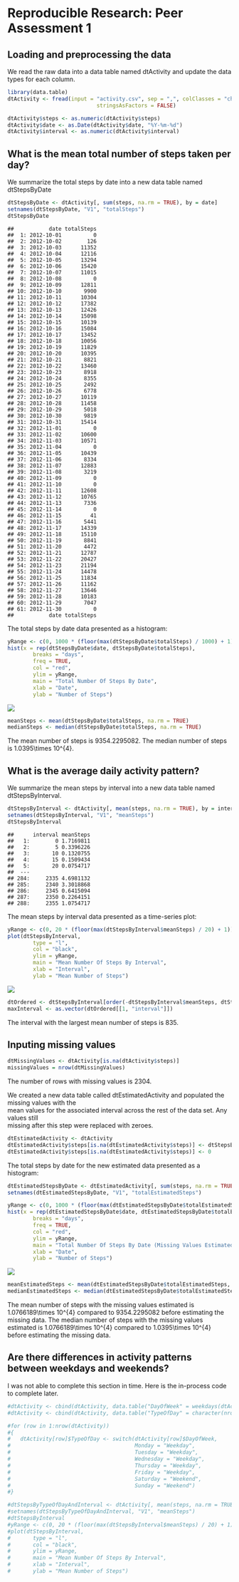 # Reproducible Research: Peer Assessment 1


## Loading and preprocessing the data

We read the raw data into a data table named dtActivity and update the data types for each column.


```r
library(data.table)
dtActivity <- fread(input = "activity.csv", sep = ",", colClasses = "character",
							stringsAsFactors = FALSE)

dtActivity$steps <- as.numeric(dtActivity$steps)
dtActivity$date <- as.Date(dtActivity$date, "%Y-%m-%d")
dtActivity$interval <- as.numeric(dtActivity$interval)
```




## What is the mean total number of steps taken per day?
  
We summarize the total steps by date into a new data table named dtStepsByDate


```r
dtStepsByDate <- dtActivity[, sum(steps, na.rm = TRUE), by = date]
setnames(dtStepsByDate, "V1", "totalSteps")
dtStepsByDate
```

```
##           date totalSteps
##  1: 2012-10-01          0
##  2: 2012-10-02        126
##  3: 2012-10-03      11352
##  4: 2012-10-04      12116
##  5: 2012-10-05      13294
##  6: 2012-10-06      15420
##  7: 2012-10-07      11015
##  8: 2012-10-08          0
##  9: 2012-10-09      12811
## 10: 2012-10-10       9900
## 11: 2012-10-11      10304
## 12: 2012-10-12      17382
## 13: 2012-10-13      12426
## 14: 2012-10-14      15098
## 15: 2012-10-15      10139
## 16: 2012-10-16      15084
## 17: 2012-10-17      13452
## 18: 2012-10-18      10056
## 19: 2012-10-19      11829
## 20: 2012-10-20      10395
## 21: 2012-10-21       8821
## 22: 2012-10-22      13460
## 23: 2012-10-23       8918
## 24: 2012-10-24       8355
## 25: 2012-10-25       2492
## 26: 2012-10-26       6778
## 27: 2012-10-27      10119
## 28: 2012-10-28      11458
## 29: 2012-10-29       5018
## 30: 2012-10-30       9819
## 31: 2012-10-31      15414
## 32: 2012-11-01          0
## 33: 2012-11-02      10600
## 34: 2012-11-03      10571
## 35: 2012-11-04          0
## 36: 2012-11-05      10439
## 37: 2012-11-06       8334
## 38: 2012-11-07      12883
## 39: 2012-11-08       3219
## 40: 2012-11-09          0
## 41: 2012-11-10          0
## 42: 2012-11-11      12608
## 43: 2012-11-12      10765
## 44: 2012-11-13       7336
## 45: 2012-11-14          0
## 46: 2012-11-15         41
## 47: 2012-11-16       5441
## 48: 2012-11-17      14339
## 49: 2012-11-18      15110
## 50: 2012-11-19       8841
## 51: 2012-11-20       4472
## 52: 2012-11-21      12787
## 53: 2012-11-22      20427
## 54: 2012-11-23      21194
## 55: 2012-11-24      14478
## 56: 2012-11-25      11834
## 57: 2012-11-26      11162
## 58: 2012-11-27      13646
## 59: 2012-11-28      10183
## 60: 2012-11-29       7047
## 61: 2012-11-30          0
##           date totalSteps
```



The total steps by date data presented as a histogram:


```r
yRange <- c(0, 1000 * (floor(max(dtStepsByDate$totalSteps) / 1000) + 1))
hist(x = rep(dtStepsByDate$date, dtStepsByDate$totalSteps),
		breaks = "days",
		freq = TRUE,
		col = "red",
		ylim = yRange,
		main = "Total Number Of Steps By Date",
		xlab = "Date",
		ylab = "Number of Steps")
```

![](PA1_template_files/figure-html/summaryDateHistogram-1.png) 



```r
meanSteps <- mean(dtStepsByDate$totalSteps, na.rm = TRUE)
medianSteps <- median(dtStepsByDate$totalSteps, na.rm = TRUE)
```

The mean number of steps is 9354.2295082.
The median number of steps is 1.0395\times 10^{4}.




## What is the average daily activity pattern?

We summarize the mean steps by interval into a new data table named dtStepsByInterval.


```r
dtStepsByInterval <- dtActivity[, mean(steps, na.rm = TRUE), by = interval]
setnames(dtStepsByInterval, "V1", "meanSteps")
dtStepsByInterval
```

```
##      interval meanSteps
##   1:        0 1.7169811
##   2:        5 0.3396226
##   3:       10 0.1320755
##   4:       15 0.1509434
##   5:       20 0.0754717
##  ---                   
## 284:     2335 4.6981132
## 285:     2340 3.3018868
## 286:     2345 0.6415094
## 287:     2350 0.2264151
## 288:     2355 1.0754717
```


The mean steps by interval data presented as a time-series plot:


```r
yRange <- c(0, 20 * (floor(max(dtStepsByInterval$meanSteps) / 20) + 1))
plot(dtStepsByInterval,
		type = "l",
		col = "black",
		ylim = yRange,
		main = "Mean Number Of Steps By Interval",
		xlab = "Interval",
		ylab = "Mean Number of Steps")
```

![](PA1_template_files/figure-html/summaryIntervalPlot-1.png) 




```r
dtOrdered <- dtStepsByInterval[order(-dtStepsByInterval$meanSteps, dtStepsByInterval$interval)]
maxInterval <- as.vector(dtOrdered[[1, "interval"]])
```

The interval with the largest mean number of steps is 835.




## Inputing missing values


```r
dtMissingValues <- dtActivity[is.na(dtActivity$steps)]
missingValues = nrow(dtMissingValues)
```

The number of rows with missing values is 2304.

We created a new data table called dtEstimatedActivity and populated the missing values with the  
mean values for the associated interval across the rest of the data set.  Any values still  
missing after this step were replaced with zeroes.


```r
dtEstimatedActivity <- dtActivity
dtEstimatedActivity$steps[is.na(dtEstimatedActivity$steps)] <- dtStepsByInterval[interval == dtEstimatedActivity$interval[is.na(dtEstimatedActivity$steps)]]$meanSteps
dtEstimatedActivity$steps[is.na(dtEstimatedActivity$steps)] <- 0
```


The total steps by date for the new estimated data presented as a histogram:


```r
dtEstimatedStepsByDate <- dtEstimatedActivity[, sum(steps, na.rm = TRUE), by = date]
setnames(dtEstimatedStepsByDate, "V1", "totalEstimatedSteps")

yRange <- c(0, 1000 * (floor(max(dtEstimatedStepsByDate$totalEstimatedSteps) / 1000) + 1))
hist(x = rep(dtEstimatedStepsByDate$date, dtEstimatedStepsByDate$totalEstimatedSteps),
		breaks = "days",
		freq = TRUE,
		col = "red",
		ylim = yRange,
		main = "Total Number Of Steps By Date (Missing Values Estimated)",
		xlab = "Date",
		ylab = "Number of Steps")
```

![](PA1_template_files/figure-html/summaryEstimatedHistogram-1.png) 



```r
meanEstimatedSteps <- mean(dtEstimatedStepsByDate$totalEstimatedSteps, na.rm = TRUE)
medianEstimatedSteps <- median(dtEstimatedStepsByDate$totalEstimatedSteps, na.rm = TRUE)
```

The mean number of steps with the missing values estimated is 1.0766189\times 10^{4} compared to 9354.2295082 before estimating the missing data.
The median number of steps with the missing values estimated is 1.0766189\times 10^{4} compared to 1.0395\times 10^{4} before estimating the missing data.


## Are there differences in activity patterns between weekdays and weekends?

I was not able to complete this section in time.  Here is the in-process code to complete later.

```r
#dtActivity <- cbind(dtActivity, data.table("DayOfWeek" = weekdays(dtActivity$date)))
#dtActivity <- cbind(dtActivity, data.table("TypeOfDay" = character(nrow(dtActivity))))

#for (row in 1:nrow(dtActivity))
#{
#	dtActivity[row]$TypeOfDay <- switch(dtActivity[row]$DayOfWeek,
#										Monday = "Weekday",
#										Tuesday = "Weekday",
#										Wednesday = "Weekday",
#										Thursday = "Weekday",
#										Friday = "Weekday",
#										Saturday = "Weekend",
#										Sunday = "Weekend")
#}

#dtStepsByTypeOfDayAndInterval <- dtActivity[, mean(steps, na.rm = TRUE), by = TypeOfDay]
#setnames(dtStepsByTypeOfDayAndInterval, "V1", "meanSteps")
#dtStepsByInterval
#yRange <- c(0, 20 * (floor(max(dtStepsByInterval$meanSteps) / 20) + 1))
#plot(dtStepsByInterval,
#		type = "l",
#		col = "black",
#		ylim = yRange,
#		main = "Mean Number Of Steps By Interval",
#		xlab = "Interval",
#		ylab = "Mean Number of Steps")
```
